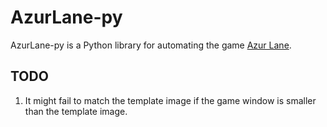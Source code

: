 # AzurLane-py

AzurLane-py is a Python library for automating the game [Azur Lane](https://game.bilibili.com/blhx/).

## TODO

1. It might fail to match the template image if the game window is smaller than the template image.
